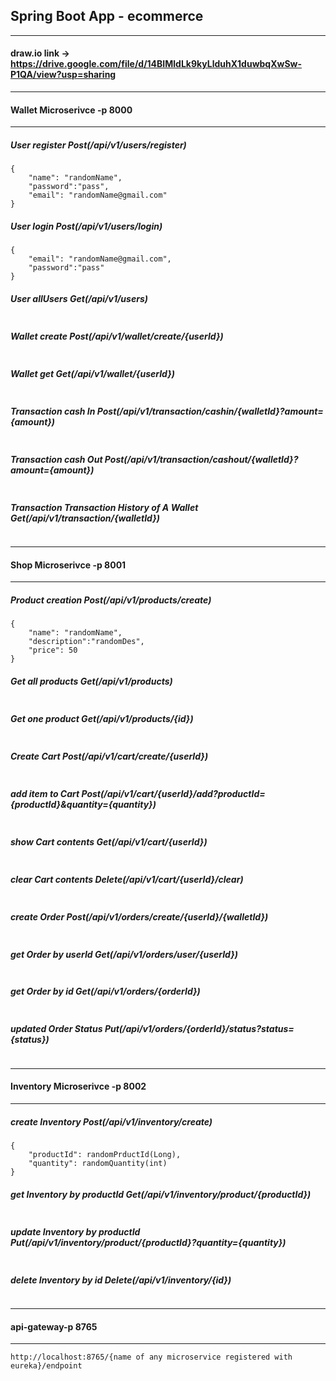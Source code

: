 ## Spring Boot App - ecommerce
-----------------------------------------------
#### draw.io link -> https://drive.google.com/file/d/14BIMldLk9kyLlduhX1duwbqXwSw-P1QA/view?usp=sharing
-----------------------------------------------
#### Wallet Microserivce -p 8000
-----------------------------------------------

##### User register Post(/api/v1/users/register)
```
{
    "name": "randomName",
    "password":"pass",
    "email": "randomName@gmail.com"
}
```
##### User login Post(/api/v1/users/login)
```
{
    "email": "randomName@gmail.com",
    "password":"pass"
}
```
##### User allUsers Get(/api/v1/users)
```
```

##### Wallet create Post(/api/v1/wallet/create/{userId})
```
```

##### Wallet get Get(/api/v1/wallet/{userId})
```
```

##### Transaction cash In Post(/api/v1/transaction/cashin/{walletId}?amount={amount})
```
```

##### Transaction cash Out Post(/api/v1/transaction/cashout/{walletId}?amount={amount})
```
```

##### Transaction Transaction History of A Wallet Get(/api/v1/transaction/{walletId})
```
```

-----------------------------------------------
#### Shop Microserivce -p 8001
-----------------------------------------------
##### Product creation Post(/api/v1/products/create)
```
{
    "name": "randomName",
    "description":"randomDes",
    "price": 50
}
```

##### Get all products Get(/api/v1/products)
```
```

##### Get one product Get(/api/v1/products/{id})
```
```

##### Create Cart Post(/api/v1/cart/create/{userId})
```
```

##### add item to Cart Post(/api/v1/cart/{userId}/add?productId={productId}&quantity={quantity})
```
```
##### show Cart contents Get(/api/v1/cart/{userId})
```
```

##### clear Cart contents Delete(/api/v1/cart/{userId}/clear)
```
```
##### create Order Post(/api/v1/orders/create/{userId}/{walletId})
```
```
##### get Order by userId Get(/api/v1/orders/user/{userId})
```
```
##### get Order by id Get(/api/v1/orders/{orderId})
```
```
##### updated Order Status Put(/api/v1/orders/{orderId}/status?status={status})
```
```

-----------------------------------------------
#### Inventory Microserivce -p 8002
-----------------------------------------------

##### create Inventory  Post(/api/v1/inventory/create)
```
{
    "productId": randomPrductId(Long),
    "quantity": randomQuantity(int)
}
```
##### get Inventory  by productId Get(/api/v1/inventory/product/{productId})
```
```

##### update Inventory by productId Put(/api/v1/inventory/product/{productId}?quantity={quantity})
```
```

##### delete Inventory by id Delete(/api/v1/inventory/{id})
```
```

-----------------------------------------------
#### api-gateway-p 8765
-----------------------------------------------

```
http://localhost:8765/{name of any microservice registered with eureka}/endpoint
```
